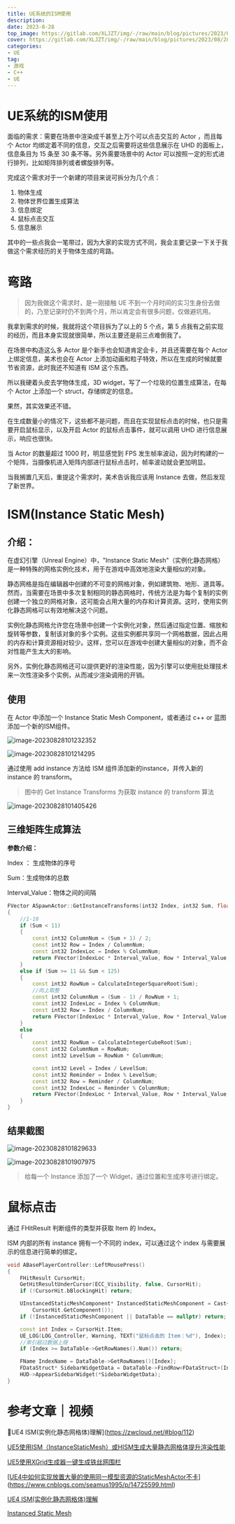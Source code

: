 ```yaml
---
title: UE系统的ISM使用
description: 
date: 2023-8-28
top_image: https://gitlab.com/XLJZT/img/-/raw/main/blog/pictures/2023/08/28_10_29_45_image-20230828101232352.png
cover: https://gitlab.com/XLJZT/img/-/raw/main/blog/pictures/2023/08/28_10_29_45_image-20230828101232352.png
categories: 
- UE
tag: 
- 游戏
- C++
- UE
---
```


# UE系统的ISM使用

 面临的需求：需要在场景中渲染成千甚至上万个可以点击交互的 Actor ，而且每个 Actor 均绑定着不同的信息，交互之后需要将这些信息展示在 UHD 的面板上，信息条目为 15 条至 30 条不等。另外需要场景中的 Actor 可以按照一定的形式进行排列，比如矩阵排列或者螺旋排列等。

完成这个需求对于一个新建的项目来说可拆分为几个点：

1. 物体生成
2. 物体世界位置生成算法
3. 信息绑定
4. 鼠标点击交互
5. 信息展示

其中的一些点我会一笔带过，因为大家的实现方式不同，我会主要记录一下关于我做这个需求经历的关于物体生成的弯路。

# 弯路

> 因为我做这个需求时，是一刚接触 UE 不到一个月时间的实习生身份去做的，乃至记录时仍不到两个月，所以肯定会有很多问题，仅做避坑用。

我拿到需求的时候，我就将这个项目拆为了以上的 5 个点，第 5 点我有之前实现的经历，而且本身实现就很简单，所以主要还是前三点难倒我了。

在场景中构造这么多 Actor 是个新手也会知道肯定会卡，并且还需要在每个 Actor 上绑定信息，美术也会在 Actor 上添加动画和粒子特效，所以在生成的时候就要节省资源，此时我还不知道有 ISM 这个东西。

所以我硬着头皮去学物体生成，3D widget，写了一个垃圾的位置生成算法，在每个 Actor 上添加一个 struct，存储绑定的信息。

果然，其实效果还不错。

在生成数量小的情况下，这些都不是问题，而且在实现鼠标点击的时候，也只是需要开启鼠标显示，以及开启 Actor 的鼠标点击事件，就可以调用 UHD 进行信息展示，响应也很快。

当 Actor 的数量超过 1000 时，明显感觉到 FPS 发生帧率波动，因为时构建的一个矩阵，当摄像机进入矩阵内部进行鼠标点击时，帧率波动就会更加明显。

当我搁置几天后，重提这个需求时，美术告诉我应该用 Instance 去做，然后发现了新世界。

# ISM(Instance Static Mesh)

## 介绍：

在虚幻引擎（Unreal Engine）中，"Instance Static Mesh"（实例化静态网格）是一种特殊的网格实例化技术，用于在游戏中高效地渲染大量相似的对象。

静态网格是指在编辑器中创建的不可变的网格对象，例如建筑物、地形、道具等。然而，当需要在场景中多次复制相同的静态网格时，传统方法是为每个复制的实例创建一个独立的网格对象，这可能会占用大量的内存和计算资源。这时，使用实例化静态网格可以有效地解决这个问题。

实例化静态网格允许您在场景中创建一个实例化对象，然后通过指定位置、缩放和旋转等参数，复制该对象的多个实例。这些实例都共享同一个网格数据，因此占用的内存和计算资源相对较少。这样，您可以在游戏中创建大量相似的对象，而不会对性能产生太大的影响。

另外，实例化静态网格还可以提供更好的渲染性能，因为引擎可以使用批处理技术来一次性渲染多个实例，从而减少渲染调用的开销。

## 使用

在 Actor 中添加一个 Instance Static Mesh Component，或者通过 c++ or 蓝图添加一个新的ISM组件。

![image-20230828101232352](https://gitlab.com/XLJZT/img/-/raw/main/blog/pictures/2023/08/28_10_29_45_image-20230828101232352.png)

![image-20230828101214295](https://gitlab.com/XLJZT/img/-/raw/main/blog/pictures/2023/08/28_10_29_53_image-20230828101214295.png)

通过使用 add instance 方法给 ISM 组件添加新的instance，并传入新的 instance 的 transform。

>图中的 Get Instance Transforms 为获取 instance 的 transform 算法

![image-20230828101405426](https://gitlab.com/XLJZT/img/-/raw/main/blog/pictures/2023/08/28_10_29_55_image-20230828101405426.png)

## 三维矩阵生成算法

**参数介绍：**

Index ： 生成物体的序号

Sum：生成物体的总数

Interval_Value：物体之间的间隔

```c++
FVector ASpawnActor::GetInstanceTransforms(int32 Index, int32 Sum, float Interval_Value)
{
	//1-10
	if (Sum < 11)
	{
		const int32 ColumnNum = (Sum + 1) / 2;
		const int32 Row = Index / ColumnNum;
		const int32 IndexLoc = Index % ColumnNum;
		return FVector(IndexLoc * Interval_Value, Row * Interval_Value, 0.f);
	}
	else if (Sum >= 11 && Sum < 125)
	{
		const int32 RowNum = CalculateIntegerSquareRoot(Sum);
		//向上取整
		const int32 ColumnNum = (Sum - 1) / RowNum + 1;
		const int32 IndexLoc = Index % ColumnNum;
		const int32 Row = Index / ColumnNum;
		return FVector(IndexLoc * Interval_Value, Row * Interval_Value, 0.f);
	}
	else
	{
		const int32 RowNum = CalculateIntegerCubeRoot(Sum);
		const int32 ColumnNum = RowNum;
		const int32 LevelSum = RowNum * ColumnNum;

		const int32 Level = Index / LevelSum;
		const int32 Reminder = Index % LevelSum;
		const int32 Row = Reminder / ColumnNum;
		const int32 IndexLoc = Reminder % ColumnNum;
		return FVector(IndexLoc * Interval_Value, Row * Interval_Value, Level * Interval_Value);
	}
}

```

## 结果截图

![image-20230828101829633](https://gitlab.com/XLJZT/img/-/raw/main/blog/pictures/2023/08/28_10_30_8_image-20230828101829633.png)

![image-20230828101907975](https://gitlab.com/XLJZT/img/-/raw/main/blog/pictures/2023/08/28_10_30_18_image-20230828101907975.png)

>给每一个 Instance 添加了一个 Widget，通过位置和生成序号进行绑定。

# 鼠标点击

通过 FHitResult 判断组件的类型并获取 Item 的 Index。

ISM 内部的所有 instance 拥有一个不同的 index，可以通过这个 index 与需要展示的信息进行简单的绑定。

```c++
void ABasePlayerController::LeftMousePress()
{
	FHitResult CursorHit;
	GetHitResultUnderCursor(ECC_Visibility, false, CursorHit);
	if (!CursorHit.bBlockingHit) return;

	UInstancedStaticMeshComponent* InstancedStaticMeshComponent = Cast<UInstancedStaticMeshComponent>(
		CursorHit.GetComponent());
	if (!InstancedStaticMeshComponent || DataTable == nullptr) return;

	const int Index = CursorHit.Item;
	UE_LOG(LOG_Controller, Warning, TEXT("鼠标点击的 Item：%d"), Index);
	//索引超过数据上限
	if (Index >= DataTable->GetRowNames().Num()) return;

	FName IndexName = DataTable->GetRowNames()[Index];
	FDataStruct* SidebarWidgetData = DataTable->FindRow<FDataStruct>(IndexName,TEXT(""));
	HUD->AppearSidebarWidget(*SidebarWidgetData);
}
```



# 参考文章｜视频

🌟UE4 ISM(实例化静态网格体)理解](https://zwcloud.net/#blog/112)

[UE5使用ISM（InstanceStaticMesh）或HISM生成大量静态网格体提升渲染性能](https://www.bilibili.com/read/cv19015625)

[UE5使用XGrid生成器一键生成铁丝网围栏](https://www.bilibili.com/video/BV1Fe4y1U7PL/?vd_source=cb5794df42f8077181bc5f31958ae7df)

[[UE4中如何实现放置大量的使用同一模型资源的StaticMeshActor不卡](https://www.cnblogs.com/seamus1995/p/14725599.html)](https://www.cnblogs.com/seamus1995/p/14725599.html)

[UE4 ISM(实例化静态网格体)理解](https://zhuanlan.zhihu.com/p/339732645)

[Instanced Static Mesh](https://docs.unrealengine.com/4.27/en-US/BlueprintAPI/Components/InstancedStaticMesh/)
